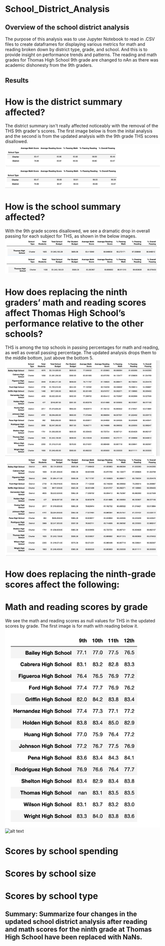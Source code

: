 # School_District_Analysis

## Overview of the school district analysis

The purpose of this analysis was to use Jupyter Notebook to read in .CSV files to create dataframes for displaying various metrics for math and reading broken down by district type, grade, and school. And this is to provide insight on performance trends and patterns. The reading and math grades for Thomas High School 9th grade are changed to nAn as there was academic dishonesty from the 9th graders.  

## Results

# How is the district summary affected?

The district summary isn't really affected noticeably with the removal of the THS 9th grader's scores. The first image below is from the inital analysis and the second is from the updated analysis with the 9th grade THS scores disallowed. 
![alt text](https://github.com/Jgray353/School_District_Analysis/blob/main/Original%20District%20Summary.png)
![alt text](https://github.com/Jgray353/School_District_Analysis/blob/main/Updated%20District%20Summary.png)

# How is the school summary affected?
With the 9th grade scores disallowed, we see a dramatic drop in overall passing for each subject for THS, as shown in the below images. 
![alt text](https://github.com/Jgray353/School_District_Analysis/blob/main/top%20bar.png)
![alt text](https://github.com/Jgray353/School_District_Analysis/blob/main/Original%20School%20Summary.png)
![alt text](https://github.com/Jgray353/School_District_Analysis/blob/main/top%20bar.png)
![alt text](https://github.com/Jgray353/School_District_Analysis/blob/main/Updated%20School%20Summary.png)
# How does replacing the ninth graders’ math and reading scores affect Thomas High School’s performance relative to the other schools?
THS is among the top schools in passing percentages for math and reading, as well as overall passing percentage. The updated analysis drops them to the middle bottom, just above the bottom 5. 
![alt text](https://github.com/Jgray353/School_District_Analysis/blob/main/Original%20Schools.png)
![alt text](https://github.com/Jgray353/School_District_Analysis/blob/main/Updated%20Schools.png)

# How does replacing the ninth-grade scores affect the following:
# Math and reading scores by grade
We see the math and reading scores as null values for THS in the updated scores by grade. The first image is for math with reading below it. 
![alt text](https://github.com/Jgray353/School_District_Analysis/blob/main/New%20Math%20Scores.png)
![alt text](https://github.com/Jgray353/School_District_Analysis/blob/main/New%20Reading%20Scores.png)
# Scores by school spending

# Scores by school size

# Scores by school type

## Summary: Summarize four changes in the updated school district analysis after reading and math scores for the ninth grade at Thomas High School have been replaced with NaNs.
